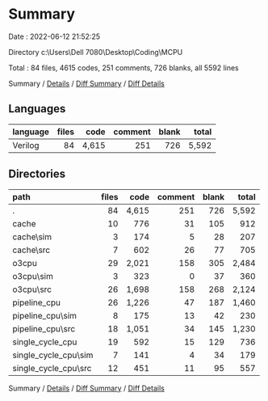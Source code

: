 # Summary

Date : 2022-06-12 21:52:25

Directory c:\\Users\\Dell 7080\\Desktop\\Coding\\MCPU

Total : 84 files,  4615 codes, 251 comments, 726 blanks, all 5592 lines

Summary / [Details](details.md) / [Diff Summary](diff.md) / [Diff Details](diff-details.md)

## Languages
| language | files | code | comment | blank | total |
| :--- | ---: | ---: | ---: | ---: | ---: |
| Verilog | 84 | 4,615 | 251 | 726 | 5,592 |

## Directories
| path | files | code | comment | blank | total |
| :--- | ---: | ---: | ---: | ---: | ---: |
| . | 84 | 4,615 | 251 | 726 | 5,592 |
| cache | 10 | 776 | 31 | 105 | 912 |
| cache\\sim | 3 | 174 | 5 | 28 | 207 |
| cache\\src | 7 | 602 | 26 | 77 | 705 |
| o3cpu | 29 | 2,021 | 158 | 305 | 2,484 |
| o3cpu\\sim | 3 | 323 | 0 | 37 | 360 |
| o3cpu\\src | 26 | 1,698 | 158 | 268 | 2,124 |
| pipeline_cpu | 26 | 1,226 | 47 | 187 | 1,460 |
| pipeline_cpu\\sim | 8 | 175 | 13 | 42 | 230 |
| pipeline_cpu\\src | 18 | 1,051 | 34 | 145 | 1,230 |
| single_cycle_cpu | 19 | 592 | 15 | 129 | 736 |
| single_cycle_cpu\\sim | 7 | 141 | 4 | 34 | 179 |
| single_cycle_cpu\\src | 12 | 451 | 11 | 95 | 557 |

Summary / [Details](details.md) / [Diff Summary](diff.md) / [Diff Details](diff-details.md)